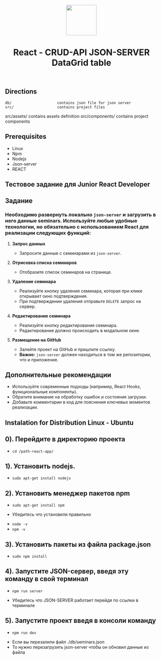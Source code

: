 <p align="center">
    <a href="https://reactjs.org" target="_blank">
        <img src="https://avatars.githubusercontent.com/u/6412038?s=200&v=4" height="100px">
    </a>
    <h1 align="center">React - CRUD-API JSON-SERVER DataGrid table</h1>
    <br>
</p>

Directions
----------

	db/                     contains json file for json server
	src/                    contains project files
   src/assets/             contains assets definition
   src/components/         contains project components

Prerequisites
-------------

* Linux
* Npm
* Nodejs
* Json-server
* REACT


Тестовое задание для Junior React Developer
-------------------------------------------

## Задание

### Необходимо развернуть локально `json-server` и загрузить в него данные **seminars**. Используйте любые удобные технологии, но обязательно с использованием React для реализации следующих функций:

1. **Запрос данных**

   - Запросите данные с семинарами из `json-server`.

2. **Отрисовка списка семинаров**

   - Отобразите список семинаров на странице.

3. **Удаление семинара**

   - Реализуйте кнопку удаления семинара, которая при клике открывает окно подтверждения.
   - При подтверждении удаления отправьте `DELETE` запрос на сервер.

4. **Редактирование семинара**

   - Реализуйте кнопку редактирования семинара.
   - Редактирование должно происходить в модальном окне.

5. **Размещение на GitHub**
   - Залейте проект на GitHub и пришлите ссылку.
   - **Важно:** `json-server` должен находиться в том же репозитории, что и приложение.

## Дополнительные рекомендации

- Используйте современные подходы (например, React Hooks, функциональные компоненты).
- Обратите внимание на обработку ошибок и состояния загрузки.
- Добавьте комментарии в код для пояснения ключевых моментов реализации.


Instalation for Distribution Linux - Ubuntu
-------------------------------------------

## 0). Перейдите в директорию проекта
* ``` cd /path-react-app/ ```

## 1). Установить nodejs.
* ``` sudo apt-get install nodejs ```

## 2). Установить менеджер пакетов npm
* ``` sudo apt-get install npm ```

- Убедитесь что установили правильно
* ``` node -v ```
* ``` npm -v ```

## 3). Установить пакеты из файла package.json
* ``` sudo npm install ```

## 4). Запустите JSON-сервер, введя эту команду в свой терминал
* ``` npm run server ```

- Убедитесь что JSON-SERVER работает перейдя по ссылки в терминале

## 5). Запустите проект введя в консоли команду
* ``` npm run dev ```

- Если вы перезалили файл ./db/seminars.json
- То нужно перезагрузить json-server чтобы он обновил данные из файла

